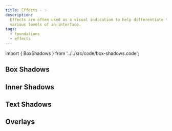 ```yaml
---
title: Effects - ✨
description:
  Effects are often used as a visual indication to help differentiate the
  various levels of an interface.
tags:
  - foundations
  - effects
---
```


<!-- CODE IMPORTS -->

<!-- prettier-ignore -->
import { BoxShadows } from '../../src/code/box-shadows.code';

<!-- END CODE IMPORTS -->

<DocHeader props={props}/>

## Box Shadows

<ThemeWrapper>
  <BoxShadows />
</ThemeWrapper>

## Inner Shadows

## Text Shadows

## Overlays
